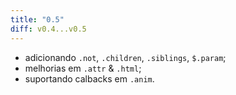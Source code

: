 ```yaml
---
title: "0.5"
diff: v0.4...v0.5
---
```


* adicionando `.not`, `.children`, `.siblings`, `$.param`;
* melhorias em `.attr` & `.html`;
* suportando calbacks em `.anim`.
